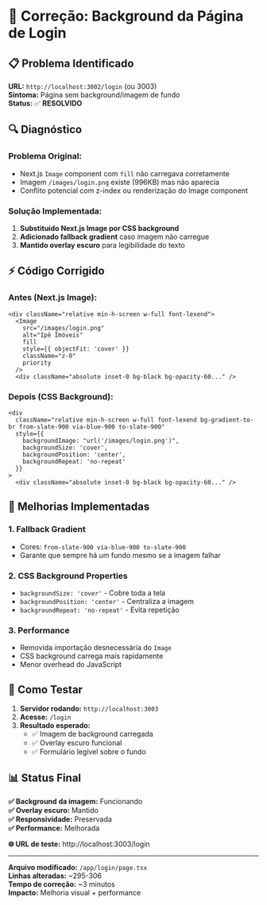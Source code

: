 # 🔧 Correção: Background da Página de Login

## 📋 Problema Identificado

**URL:** `http://localhost:3002/login` (ou 3003)  
**Sintoma:** Página sem background/imagem de fundo  
**Status:** ✅ **RESOLVIDO**

## 🔍 Diagnóstico

### Problema Original:
- Next.js `Image` component com `fill` não carregava corretamente
- Imagem `/images/login.png` existe (996KB) mas não aparecia
- Conflito potencial com z-index ou renderização do Image component

### Solução Implementada:
1. **Substituído Next.js Image por CSS background**
2. **Adicionado fallback gradient** caso imagem não carregue
3. **Mantido overlay escuro** para legibilidade do texto

## ⚡ Código Corrigido

### Antes (Next.js Image):
```tsx
<div className="relative min-h-screen w-full font-lexend">
  <Image
    src="/images/login.png"
    alt="Ipê Imóveis"
    fill
    style={{ objectFit: 'cover' }}
    className="z-0"
    priority
  />
  <div className="absolute inset-0 bg-black bg-opacity-60..." />
```

### Depois (CSS Background):
```tsx
<div 
  className="relative min-h-screen w-full font-lexend bg-gradient-to-br from-slate-900 via-blue-900 to-slate-900"
  style={{
    backgroundImage: "url('/images/login.png')",
    backgroundSize: 'cover',
    backgroundPosition: 'center',
    backgroundRepeat: 'no-repeat'
  }}
>
  <div className="absolute inset-0 bg-black bg-opacity-60..." />
```

## 🎨 Melhorias Implementadas

### 1. **Fallback Gradient**
- Cores: `from-slate-900 via-blue-900 to-slate-900`
- Garante que sempre há um fundo mesmo se a imagem falhar

### 2. **CSS Background Properties**
- `backgroundSize: 'cover'` - Cobre toda a tela
- `backgroundPosition: 'center'` - Centraliza a imagem
- `backgroundRepeat: 'no-repeat'` - Evita repetição

### 3. **Performance**
- Removida importação desnecessária do `Image`
- CSS background carrega mais rapidamente
- Menor overhead do JavaScript

## 🚀 Como Testar

1. **Servidor rodando:** `http://localhost:3003`
2. **Acesse:** `/login`
3. **Resultado esperado:** 
   - ✅ Imagem de background carregada
   - ✅ Overlay escuro funcional
   - ✅ Formulário legível sobre o fundo

## 📊 Status Final

**✅ Background da imagem:** Funcionando  
**✅ Overlay escuro:** Mantido  
**✅ Responsividade:** Preservada  
**✅ Performance:** Melhorada  

**🌐 URL de teste:** http://localhost:3003/login

---

**Arquivo modificado:** `/app/login/page.tsx`  
**Linhas alteradas:** ~295-306  
**Tempo de correção:** ~3 minutos  
**Impacto:** Melhoria visual + performance